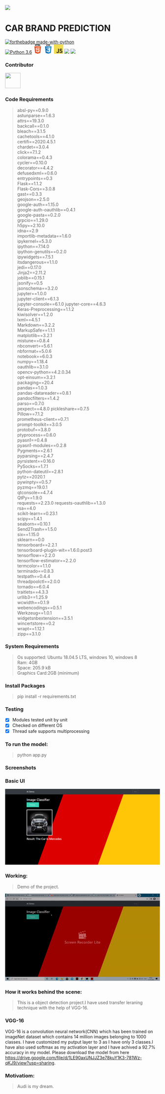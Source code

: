 <img src="https://img.indianautosblog.com/resize/750x-/2019/10/05/2020-audi-rs-6-avant-vega-yellow-3-4eee.jpg">

# CAR BRAND PREDICTION

[![forthebadge made-with-python](http://ForTheBadge.com/images/badges/made-with-python.svg)](https://www.python.org/)                 
[![Python 3.6](https://img.shields.io/badge/python-3.6-blue.svg)](https://www.python.org/downloads/release/python-360/) 
<code><img height="30" src="https://raw.githubusercontent.com/github/explore/80688e429a7d4ef2fca1e82350fe8e3517d3494d/topics/html/html.png"></code>
<code><img height="30" src="https://raw.githubusercontent.com/github/explore/80688e429a7d4ef2fca1e82350fe8e3517d3494d/topics/css/css.png"></code>
<code><img height="30" src="https://raw.githubusercontent.com/github/explore/80688e429a7d4ef2fca1e82350fe8e3517d3494d/topics/javascript/javascript.png"></code>
<code><img height="30" src="https://github.com/tomchen/stack-icons/raw/master/logos/bootstrap.svg"></code>
<code><img height="30" src="https://symbols.getvecta.com/stencil_80/56_flask.3a79b5a056.jpg"></code>

### Contributor
<a href="https://github.com/argho28"><img src="https://avatars3.githubusercontent.com/u/54744863?s=400&v=4" height="50px" width="50px" alt=""/></a>



### Code Requirements
> absl-py==0.9.0</br>
>astunparse==1.6.3</br>
>attrs==19.3.0</br>
>backcall==0.1.0</br>
>bleach==3.1.5</br>
>cachetools==4.1.0</br>
>certifi==2020.4.5.1</br>
>chardet==3.0.4</br>
>click==7.1.2</br>
>colorama==0.4.3</br>
>cycler==0.10.0</br>
>decorator==4.4.2</br>
>defusedxml==0.6.0</br>
>entrypoints==0.3</br>
>Flask==1.1.2</br>
>Flask-Cors==3.0.8</br>
>gast==0.3.3</br>
>geojson==2.5.0</br>
>google-auth==1.15.0</br>
>google-auth-oauthlib==0.4.1</br>
>google-pasta==0.2.0</br>
>grpcio==1.29.0</br>
>h5py==2.10.0</br>
>idna==2.9</br>
>importlib-metadata==1.6.0</br>
>ipykernel==5.3.0</br>
>ipython==7.14.0</br>
>ipython-genutils==0.2.0</br>
>ipywidgets==7.5.1</br>
>itsdangerous==1.1.0</br>
>jedi==0.17.0</br>
>Jinja2==2.11.2</br>
>joblib==0.15.1</br>
>jsonify==0.5</br>
>jsonschema==3.2.0</br>
>jupyter==1.0.0</br>
>jupyter-client==6.1.3</br>
>jupyter-console==6.1.0
>jupyter-core==4.6.3</br>
>Keras-Preprocessing==1.1.2</br>
>kiwisolver==1.2.0</br>
>lxml==4.5.1</br>
>Markdown==3.2.2</br>
>MarkupSafe==1.1.1</br>
>matplotlib==3.2.1</br>
>mistune==0.8.4</br>
>nbconvert==5.6.1</br>
>nbformat==5.0.6</br>
>notebook==6.0.3</br>
>numpy==1.18.4</br>
>oauthlib==3.1.0</br>
>opencv-python==4.2.0.34</br>
>opt-einsum==3.2.1</br>
>packaging==20.4</br>
>pandas==1.0.3</br>
>pandas-datareader==0.8.1</br>
>pandocfilters==1.4.2</br>
>parso==0.7.0</br>
>pexpect==4.8.0
>pickleshare==0.7.5</br>
>Pillow==7.1.2</br>
>prometheus-client==0.7.1</br>
>prompt-toolkit==3.0.5</br>
>protobuf==3.8.0</br>
>ptyprocess==0.6.0</br>
>pyasn1==0.4.8</br>
>pyasn1-modules==0.2.8</br>
>Pygments==2.6.1</br>
>pyparsing==2.4.7</br>
>pyrsistent==0.16.0</br>
>PySocks==1.7.1</br>
>python-dateutil==2.8.1</br>
>pytz==2020.1</br>
>pywinpty==0.5.7</br>
>pyzmq==19.0.1</br>
>qtconsole==4.7.4</br>
>QtPy==1.9.0</br>
>requests==2.23.0
>requests-oauthlib==1.3.0</br>
>rsa==4.0</br>
>scikit-learn==0.23.1</br>
>scipy==1.4.1</br>
>seaborn==0.10.1</br>
>Send2Trash==1.5.0</br>
>six==1.15.0</br>
>sklearn==0.0</br>
>tensorboard==2.2.1</br>
>tensorboard-plugin-wit==1.6.0.post3</br>
>tensorflow==2.2.0</br>
>tensorflow-estimator==2.2.0</br>
>termcolor==1.1.0</br>
>terminado==0.8.3</br>
>testpath==0.4.4</br>
>threadpoolctl==2.0.0</br>
>tornado==6.0.4</br>
>traitlets==4.3.3</br>
>urllib3==1.25.9</br>
>wcwidth==0.1.9</br>
>webencodings==0.5.1</br>
>Werkzeug==1.0.1</br>
>widgetsnbextension==3.5.1</br>
>wincertstore==0.2</br>
>wrapt==1.12.1</br>
>zipp==3.1.0</br>


### System Requirements
> Os supported: Ubuntu 18.04.5 LTS, windows 10, windows 8</br>
> Ram: 4GB</br>
> Space: 205.9 kB</br>
> Graphics Card:2GB (minimum)</br>

### Install Packages
> pip install -r requirements.txt

### Testing
- [x]  Modules tested unit by unit
- [x]  Checked on different OS
- [x]  Thread safe supports multiprocessing

### To run the model:
> python app.py
> 
### Screenshots

### Basic UI
<img src="https://github.com/Mrinmoy-Aus/Deep-Learning_Car_Brand_Classification/blob/main/ui.png">

### Working:
> Demo of the project.
<img src="https://github.com/Mrinmoy-Aus/Deep-Learning_Car_Brand_Classification/blob/main/working.gif">

### How it works behind the scene:
> This is a object detection project.I have used transfer leraning technique with the help of VGG-16.

### VGG-16
VGG-16 is a convolution neural network(CNN) which has been trained on imageNet dataset which contains 14 million images belonging to 1000 classes. I have customized my putput layer to 3 as I have only 3 classes.I have also used softmax as my activation layer and I have achived a 92.7% accuracy in my model. Please download the model from here https://drive.google.com/file/d/1LE90axUNJJZ3e78kuY1K3-781Wz-qKJ9/view?usp=sharing.

### Motivatiom:
>Audi is my dream.
